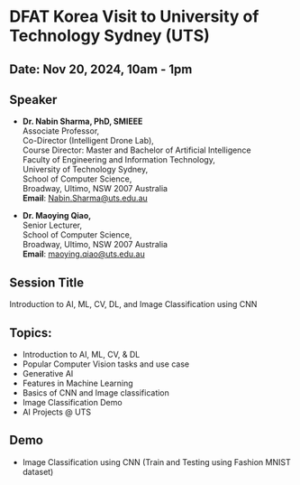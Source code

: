 # DFAT Korea Visit to University of Technology Sydney (UTS)

## **Date:** Nov 20, 2024, 10am - 1pm

## Speaker
* **Dr. Nabin Sharma, PhD, SMIEEE** <br/>
Associate Professor,<br/>
Co-Director (Intelligent Drone Lab),<br/>
Course Director: Master and Bachelor of Artificial Intelligence <br/>
Faculty of Engineering and Information Technology,<br/>
University of Technology Sydney,<br/>
School of Computer Science,<br/>
Broadway, Ultimo, NSW 2007 Australia<br/>
**Email**: Nabin.Sharma@uts.edu.au

* **Dr. Maoying Qiao,** <br/>
  Senior Lecturer,<br/>
  School of Computer Science,<br/>
  Broadway, Ultimo, NSW 2007 Australia<br/>
  **Email**: maoying.qiao@uts.edu.au

## Session Title
Introduction to AI, ML, CV, DL, and Image Classification using CNN

## Topics:
* Introduction to AI, ML, CV, & DL
* Popular Computer Vision tasks and use case
* Generative AI
* Features in Machine Learning
* Basics of CNN and Image classification  
* Image Classification Demo
* AI Projects @ UTS

## Demo
* Image Classification using CNN (Train and Testing using Fashion MNIST dataset)


